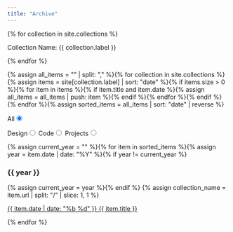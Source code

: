 ```yaml
---
title: "Archive"
---
```


{% for collection in site.collections %}
  <p>Collection Name: {{ collection.label }}</p>
{% endfor %}



{% assign all_items = "" | split: "," %}{% for collection in site.collections %}{% assign items = site[collection.label] | sort: "date" %}{% if items.size > 0 %}{% for item in items %}{% if item.title and item.date %}{% assign all_items = all_items | push: item %}{% endif %}{% endfor %}{% endif %}{% endfor %}{% assign sorted_items = all_items | sort: "date" | reverse %}
<div class="items">
<div class="controllers">
  <label>All<input id="all" type="radio" name="filter" checked="checked"></label>





  <label>Design<input id="design" type="radio" name="filter"></label>
  <label>Code<input id="code" type="radio" name="filter"></label>
  <label>Projects<input id="projects" type="radio" name="filter"></label>
</div>
{% assign current_year = "" %}{% for item in sorted_items %}{% assign year = item.date | date: "%Y" %}{% if year != current_year %}<h3>{{ year }}</h3>{% assign current_year = year %}{% endif %}
{% assign collection_name = item.url | split: "/" | slice: 1, 1 %}<p class="list {{ collection_name }}">
<a href="{{ item.url }}"><span>{{ item.date | date: "%b %d" }}</span> {{ item.title }}</a></p>{% endfor %}
</div>
